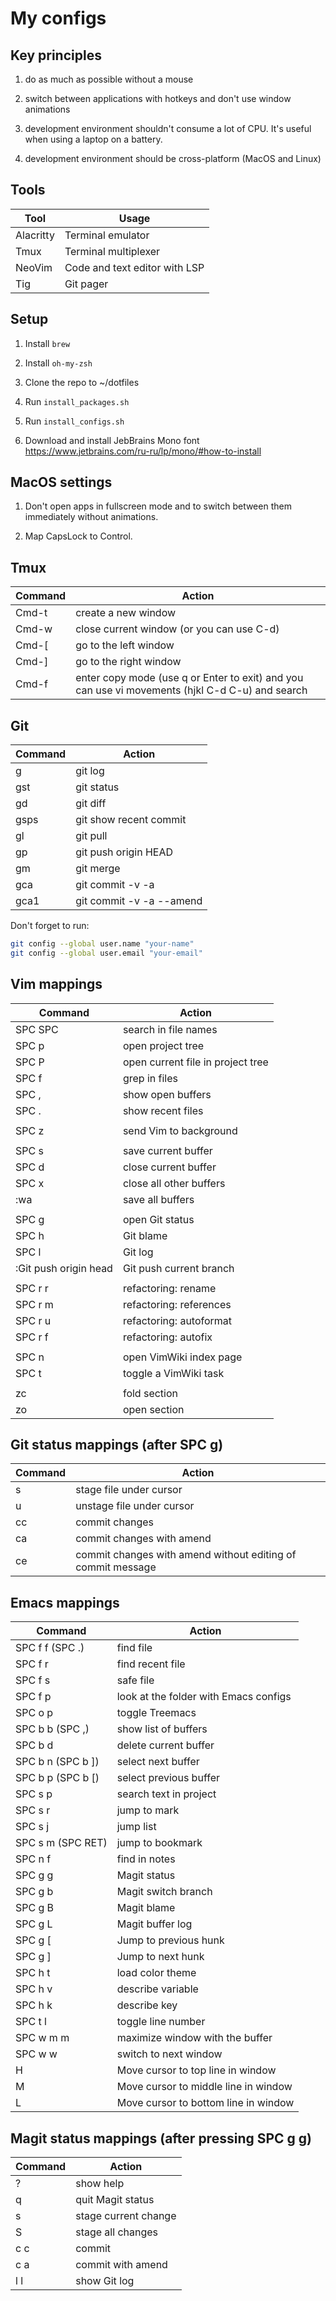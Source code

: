 # My configs

## Key principles

1. do as much as possible without a mouse

2. switch between applications with hotkeys and don't use window animations

3. development environment shouldn't consume a lot of CPU. It's useful when using a laptop on a battery.

4. development environment should be cross-platform (MacOS and Linux)


## Tools

| Tool      | Usage                         |
|-----------|-------------------------------|
| Alacritty | Terminal emulator             |
| Tmux      | Terminal multiplexer          |
| NeoVim    | Code and text editor with LSP |
| Tig       | Git pager                     |


## Setup

1. Install `brew`

2. Install `oh-my-zsh`

3. Clone the repo to ~/dotfiles

4. Run `install_packages.sh`

5. Run `install_configs.sh`

6. Download and install JebBrains Mono font https://www.jetbrains.com/ru-ru/lp/mono/#how-to-install


## MacOS settings

1. Don't open apps in fullscreen mode and to switch between them immediately without animations.

2. Map CapsLock to Control.


## Tmux

| Command | Action                                                                                          |
|---------|-------------------------------------------------------------------------------------------------|
| Cmd-t   | create a new window                                                                             |
| Cmd-w   | close current window (or you can use C-d)                                                       |
| Cmd-[   | go to the left window                                                                           |
| Cmd-]   | go to the right window                                                                          |
| Cmd-f   | enter copy mode (use q or Enter to exit) and you can use vi movements (hjkl C-d C-u) and search |


## Git

| Command | Action                   |
|---------|--------------------------|
| g       | git log                  |
| gst     | git status               |
| gd      | git diff                 |
| gsps    | git show recent commit   |
| gl      | git pull                 |
| gp      | git push origin HEAD     |
| gm      | git merge                |
| gca     | git commit -v -a         |
| gca1    | git commit -v -a --amend |

Don't forget to run:

```bash
git config --global user.name "your-name"
git config --global user.email "your-email"
```


## Vim mappings

| Command                           | Action                            |
| --------------------------------- | --------------------------------- |
| SPC SPC                           | search in file names              |
| SPC p                             | open project tree                 |
| SPC P                             | open current file in project tree |
| SPC f                             | grep in files                     |
| SPC ,                             | show open buffers                 |
| SPC .                             | show recent files                 |
|                                   |                                   |
| SPC z                             | send Vim to background            |
|                                   |                                   |
| SPC s                             | save current buffer               |
| SPC d                             | close current buffer              |
| SPC x                             | close all other buffers           |
| :wa                               | save all buffers                  |
|                                   |                                   |
| SPC g                             | open Git status                   |
| SPC h                             | Git blame                         |
| SPC l                             | Git log                           |
| :Git push origin head             | Git push current branch           |
|                                   |                                   |
| SPC r r                           | refactoring: rename               |
| SPC r m                           | refactoring: references           |
| SPC r u                           | refactoring: autoformat           |
| SPC r f                           | refactoring: autofix              |
|                                   |                                   |
| SPC n                             | open VimWiki index page           |
| SPC t                             | toggle a VimWiki task             |
|                                   |                                   |
| zc                                | fold section                      |
| zo                                | open section                      |

## Git status mappings (after SPC g)

| Command | Action                                                      |
| ------- | ----------------------------------------------------------- |
| s       | stage file under cursor                                     |
| u       | unstage file under cursor                                   |
| cc      | commit changes                                              |
| ca      | commit changes with amend                                   |
| ce      | commit changes with amend without editing of commit message |

## Emacs mappings

| Command                           | Action                                |
| --------------------------------- | ------------------------------------- |
| SPC f f (SPC .)                   | find file                             |
| SPC f r                           | find recent file                      |
| SPC f s                           | safe file                             |
| SPC f p                           | look at the folder with Emacs configs |
| SPC o p                           | toggle Treemacs                       |
| SPC b b (SPC ,)                   | show list of buffers                  |
| SPC b d                           | delete current buffer                 |
| SPC b n (SPC b ])                 | select next buffer                    |
| SPC b p (SPC b [)                 | select previous buffer                |
| SPC s p                           | search text in project                |
| SPC s r                           | jump to mark                          |
| SPC s j                           | jump list                             |
| SPC s m (SPC RET)                 | jump to bookmark                      |
| SPC n f                           | find in notes                         |
| SPC g g                           | Magit status                          |
| SPC g b                           | Magit switch branch                   |
| SPC g B                           | Magit blame                           |
| SPC g L                           | Magit buffer log                      |
| SPC g [                           | Jump to previous hunk                 |
| SPC g ]                           | Jump to next hunk                     |
| SPC h t                           | load color theme                      |
| SPC h v                           | describe variable                     |
| SPC h k                           | describe key                          |
| SPC t l                           | toggle line number                    |
| SPC w m m                         | maximize window with the buffer       |
| SPC w w                           | switch to next window                 |
| H                                 | Move cursor to top line in window     |
| M                                 | Move cursor to middle line in window  |
| L                                 | Move cursor to bottom line in window  |


## Magit status mappings (after pressing SPC g g)

| Command                           | Action                                |
| --------------------------------- | ------------------------------------- |
| ?                                 | show help                             |
| q                                 | quit Magit status                     |
| s                                 | stage current change                  |
| S                                 | stage all changes                     |
| c c                               | commit                                |
| c a                               | commit with amend                     |
| l l                               | show Git log                          |
